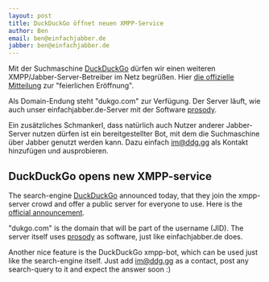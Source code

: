 ```yaml
---
layout: post
title: DuckDuckGo öffnet neuen XMPP-Service
author: Ben
email: ben@einfachjabber.de
jabber: ben@einfachjabber.de
---
```


Mit der Suchmaschine [DuckDuckGo](http://duckduckgo.com) dürfen wir
einen weiteren XMPP/Jabber-Server-Betreiber im Netz begrüßen. Hier [die
offizielle Mitteilung](https://duck.co/#Topic/28469000000637077) zur "feierlichen Eröffnung".

Als Domain-Endung steht "dukgo.com" zur Verfügung. Der Server läuft, wie
auch unser einfachjabber.de-Server mit der Software
[prosody](http://prosody.im).

Ein zusätzliches Schmankerl, dass natürlich auch Nutzer anderer
Jabber-Server nutzen dürfen ist ein bereitgestellter Bot, mit dem die
Suchmaschine über Jabber genutzt werden kann.
Dazu einfach [im@ddg.gg](xmpp:im@ddg.gg) als Kontakt hinzufügen und
ausprobieren.

## DuckDuckGo opens new XMPP-service

The search-engine [DuckDuckGo](http://duckduckgo.com) announced today,
that they join the xmpp-server crowd and offer a public server for
everyone to use. Here is the [official announcement](https://duck.co/#Topic/28469000000637077).

"dukgo.com" is the domain that will be part of the username (JID). The
server itself uses [prosody](http://prosody.im) as software, just like
einfachjabber.de does.

Another nice feature is the DuckDuckGo xmpp-bot, which can be used just
like the search-engine itself. Just add [im@ddg.gg](xmpp:im@ddg.gg) as a
contact, post any search-query to it and expect the answer soon :)
